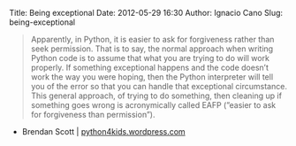 Title: Being exceptional
Date: 2012-05-29 16:30
Author: Ignacio Cano
Slug: being-exceptional

> Apparently, in Python, it is easier to ask for forgiveness rather than
> seek permission. That is to say, the normal approach when writing
> Python code is to assume that what you are trying to do will work
> properly. If something exceptional happens and the code doesn’t work
> the way you were hoping, then the Python interpreter will tell you of
> the error so that you can handle that exceptional circumstance. This
> general approach, of trying to do something, then cleaning up if
> something goes wrong is acronymically called EAFP (”easier to ask for
> forgiveness than permission”).

- Brendan Scott | [python4kids.wordpress.com][]

  [python4kids.wordpress.com]: http://python4kids.wordpress.com/2012/05/29/being-exceptional/
    "Being exceptional"
